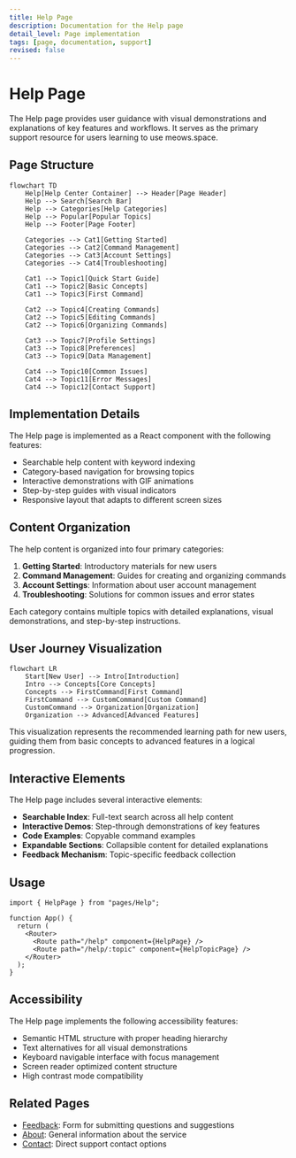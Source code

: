 ```yaml
---
title: Help Page
description: Documentation for the Help page
detail_level: Page implementation
tags: [page, documentation, support]
revised: false
---
```


# Help Page

The Help page provides user guidance with visual demonstrations and explanations of key features and workflows. It serves as the primary support resource for users learning to use meows.space.

## Page Structure

```mermaid
flowchart TD
    Help[Help Center Container] --> Header[Page Header]
    Help --> Search[Search Bar]
    Help --> Categories[Help Categories]
    Help --> Popular[Popular Topics]
    Help --> Footer[Page Footer]

    Categories --> Cat1[Getting Started]
    Categories --> Cat2[Command Management]
    Categories --> Cat3[Account Settings]
    Categories --> Cat4[Troubleshooting]

    Cat1 --> Topic1[Quick Start Guide]
    Cat1 --> Topic2[Basic Concepts]
    Cat1 --> Topic3[First Command]

    Cat2 --> Topic4[Creating Commands]
    Cat2 --> Topic5[Editing Commands]
    Cat2 --> Topic6[Organizing Commands]

    Cat3 --> Topic7[Profile Settings]
    Cat3 --> Topic8[Preferences]
    Cat3 --> Topic9[Data Management]

    Cat4 --> Topic10[Common Issues]
    Cat4 --> Topic11[Error Messages]
    Cat4 --> Topic12[Contact Support]
```

## Implementation Details

The Help page is implemented as a React component with the following features:

- Searchable help content with keyword indexing
- Category-based navigation for browsing topics
- Interactive demonstrations with GIF animations
- Step-by-step guides with visual indicators
- Responsive layout that adapts to different screen sizes

## Content Organization

The help content is organized into four primary categories:

1. **Getting Started**: Introductory materials for new users
2. **Command Management**: Guides for creating and organizing commands
3. **Account Settings**: Information about user account management
4. **Troubleshooting**: Solutions for common issues and error states

Each category contains multiple topics with detailed explanations, visual demonstrations, and step-by-step instructions.

## User Journey Visualization

```mermaid
flowchart LR
    Start[New User] --> Intro[Introduction]
    Intro --> Concepts[Core Concepts]
    Concepts --> FirstCommand[First Command]
    FirstCommand --> CustomCommand[Custom Command]
    CustomCommand --> Organization[Organization]
    Organization --> Advanced[Advanced Features]
```

This visualization represents the recommended learning path for new users, guiding them from basic concepts to advanced features in a logical progression.

## Interactive Elements

The Help page includes several interactive elements:

- **Searchable Index**: Full-text search across all help content
- **Interactive Demos**: Step-through demonstrations of key features
- **Code Examples**: Copyable command examples
- **Expandable Sections**: Collapsible content for detailed explanations
- **Feedback Mechanism**: Topic-specific feedback collection

## Usage

```tsx
import { HelpPage } from "pages/Help";

function App() {
  return (
    <Router>
      <Route path="/help" component={HelpPage} />
      <Route path="/help/:topic" component={HelpTopicPage} />
    </Router>
  );
}
```

## Accessibility

The Help page implements the following accessibility features:

- Semantic HTML structure with proper heading hierarchy
- Text alternatives for all visual demonstrations
- Keyboard navigable interface with focus management
- Screen reader optimized content structure
- High contrast mode compatibility

## Related Pages

- [Feedback](feedback.md): Form for submitting questions and suggestions
- [About](about.md): General information about the service
- [Contact](contact.md): Direct support contact options
